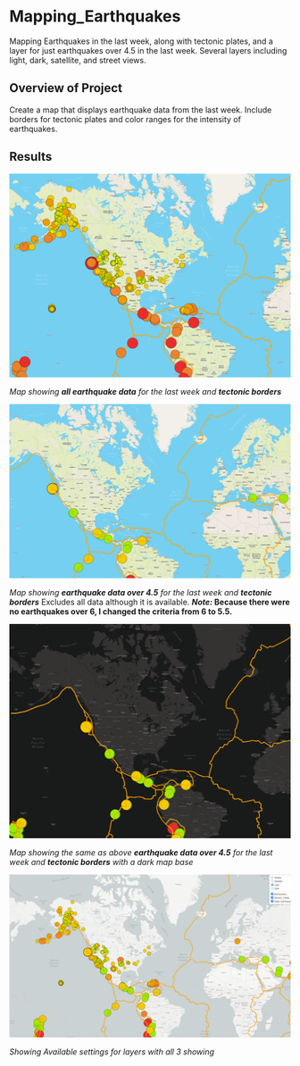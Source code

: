 # Mapping_Earthquakes
Mapping Earthquakes in the last week, along with tectonic plates, and a layer for just earthquakes over 4.5 in the last week.
Several layers including light, dark, satellite, and street views.


## Overview of Project
Create a map that displays earthquake data from the last week. Include borders for tectonic plates and color ranges for the intensity of earthquakes.

## Results
![Resources/TectonicAll.png](Resources/TectonicAll.png) 

*Map showing **all earthquake data** for the last week and **tectonic borders***


![Resources/TectonicMajor.png](Resources/TectonicMajor.png) 

*Map showing **earthquake data over 4.5** for the last week and **tectonic borders***
Excludes all data although it is available.
***Note:* Because there were no earthquakes over 6, I changed the criteria from 6 to 5.5.**

![Resources/DarkLayer.png](Resources/DarkLayer.png) 

*Map showing the same as above **earthquake data over 4.5** for the last week and **tectonic borders** with a dark map base*


![Resources/Filters.png](Resources/Filters.png) 

*Showing Available settings for layers with all 3 showing*